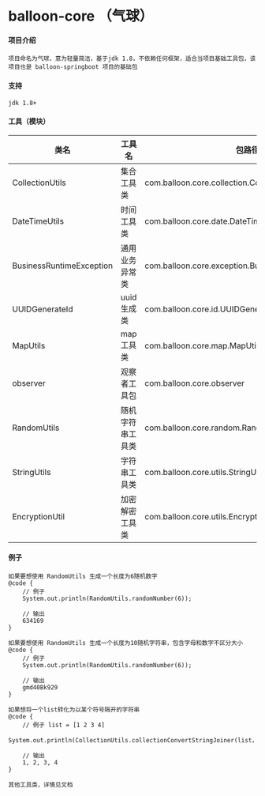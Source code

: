 # balloon-core （气球）

#### 项目介绍

    项目命名为气球，意为轻量简洁，基于jdk 1.8，不依赖任何框架，适合当项目基础工具包，该项目也是 balloon-springboot 项目的基础包

#### 支持
    jdk 1.8+

#### 工具（模块）

| 类名  | 工具名  | 包路径 |
|---|---|---|
| CollectionUtils  | 集合工具类  | com.balloon.core.collection.CollectionUtils |
| DateTimeUtils |  时间工具类 |  com.balloon.core.date.DateTimeUtils  |
| BusinessRuntimeException | 通用业务异常类  | com.balloon.core.exception.BusinessRuntimeException |
| UUIDGenerateId  |  uuid生成类 | com.balloon.core.id.UUIDGenerateId   |
| MapUtils  | map工具类  | com.balloon.core.map.MapUtils  |
| observer | 观察者工具包  | com.balloon.core.observer   |
| RandomUtils| 随机字符串工具类  |  com.balloon.core.random.RandomUtils |
| StringUtils| 字符串工具类  |  com.balloon.core.utils.StringUtils |
| EncryptionUtil| 加密解密工具类  |  com.balloon.core.utils.EncryptionUtil|


#### 例子
    如果要想使用 RandomUtils 生成一个长度为6随机数字
    @code {
        // 例子 
        System.out.println(RandomUtils.randomNumber(6)); 
          
        // 输出
        634169         
    }

    如果要想使用 RandomUtils 生成一个长度为10随机字符串，包含字母和数字不区分大小
    @code {
        // 例子 
        System.out.println(RandomUtils.randomNumber(6)); 
          
        // 输出
        gmd40Bk929       
    }

    如果想将一个list转化为以某个符号隔开的字符串
    @code {
        // 例子 list = [1 2 3 4]
        System.out.println(CollectionUtils.collectionConvertStringJoiner(list，",")); 
          
        // 输出
        1, 2, 3, 4      
    }

    其他工具类，详情见文档


    